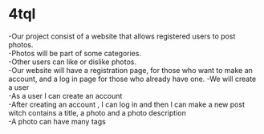 4tql
==============

-Our project consist of a website that allows registered users to post photos.	
-Photos will be part of some categories.		
-Other users can like or dislike photos.	
-Our website will have a registration page, for those who want to make an account, and a log in page for those who already have one. 
-We will create a user  
-As a user I can create an account  
-After creating an account , I can log in and then I can make a new post witch contains a title, a photo and a photo description   
-A photo can have many tags   
